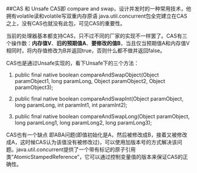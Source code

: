 ##CAS 和 Unsafe
CAS即 compare and swap，设计并发时的一种常用技术，他拥有volatile读和volatile写双重内存原语
java.util.concurrent包全完建立在CAS之上，没有CAS也就没有此包，可见CAS的重要性。

当前的处理器基本都支持CAS，只不过不同的厂家的实现不一样罢了。CAS有三个操作数：**内存值V**、**旧的预期值A**、**要修改的值B**，当且仅当预期值A和内存值V相同时，将内存值修改为B并返回true，否则什么都不做并返回false。

CAS也是通过Unsafe实现的，看下Unsafe下的三个方法：
1. public final native boolean compareAndSwapObject(Object paramObject1, long paramLong, Object paramObject2, Object paramObject3);

2. public final native boolean compareAndSwapInt(Object paramObject, long paramLong, int paramInt1, int paramInt2);

3. public final native boolean compareAndSwapLong(Object paramObject, long paramLong1, long paramLong2, long paramLong3);


CAS也有一个缺点 即ABA问题(即值初始化是A，然后被修改成B，接着又被修改成A，这时候CAS认为该值没有被修改过)，可以使用加版本号的方式解决该问题。java.util.concurrent提供了一个带有标记的原子引用类”AtomicStampedReference”，它可以通过控制变量值的版本来保证CAS的正确性。